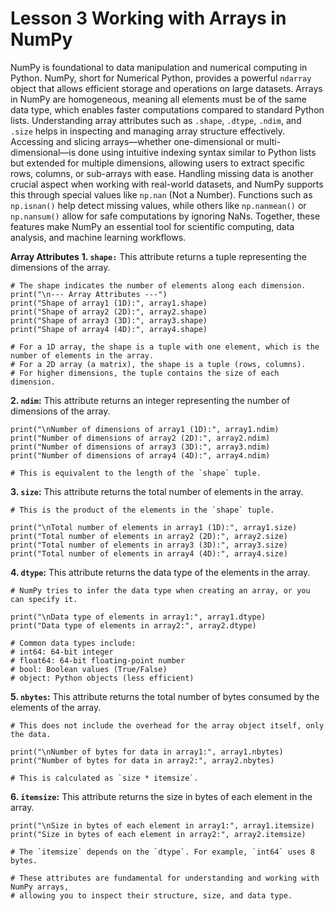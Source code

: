 # Lesson 3 Working with Arrays in NumPy

NumPy is foundational to data manipulation and numerical computing in Python. NumPy, short for Numerical Python, provides a powerful `ndarray` object that allows efficient storage and operations on large datasets. Arrays in NumPy are homogeneous, meaning all elements must be of the same data type, which enables faster computations compared to standard Python lists. Understanding array attributes such as `.shape`, `.dtype`, `.ndim`, and `.size` helps in inspecting and managing array structure effectively. Accessing and slicing arrays—whether one-dimensional or multi-dimensional—is done using intuitive indexing syntax similar to Python lists but extended for multiple dimensions, allowing users to extract specific rows, columns, or sub-arrays with ease. Handling missing data is another crucial aspect when working with real-world datasets, and NumPy supports this through special values like `np.nan` (Not a Number). Functions such as `np.isnan()` help detect missing values, while others like `np.nanmean()` or `np.nansum()` allow for safe computations by ignoring NaNs. Together, these features make NumPy an essential tool for scientific computing, data analysis, and machine learning workflows.


**Array Attributes**
**1. ```shape:```** This attribute returns a tuple representing the dimensions of the array.
```
# The shape indicates the number of elements along each dimension.
print("\n--- Array Attributes ---")
print("Shape of array1 (1D):", array1.shape)
print("Shape of array2 (2D):", array2.shape)
print("Shape of array3 (3D):", array3.shape)
print("Shape of array4 (4D):", array4.shape)

# For a 1D array, the shape is a tuple with one element, which is the number of elements in the array.
# For a 2D array (a matrix), the shape is a tuple (rows, columns).
# For higher dimensions, the tuple contains the size of each dimension.
```

**2. ```ndim```:** This attribute returns an integer representing the number of dimensions of the array.
```
print("\nNumber of dimensions of array1 (1D):", array1.ndim)
print("Number of dimensions of array2 (2D):", array2.ndim)
print("Number of dimensions of array3 (3D):", array3.ndim)
print("Number of dimensions of array4 (4D):", array4.ndim)

# This is equivalent to the length of the `shape` tuple.
```

**3. ```size```:** This attribute returns the total number of elements in the array.
```
# This is the product of the elements in the `shape` tuple.

print("\nTotal number of elements in array1 (1D):", array1.size)
print("Total number of elements in array2 (2D):", array2.size)
print("Total number of elements in array3 (3D):", array3.size)
print("Total number of elements in array4 (4D):", array4.size)
```

**4. ```dtype```:** This attribute returns the data type of the elements in the array.
```
# NumPy tries to infer the data type when creating an array, or you can specify it.

print("\nData type of elements in array1:", array1.dtype)
print("Data type of elements in array2:", array2.dtype)

# Common data types include:
# int64: 64-bit integer
# float64: 64-bit floating-point number
# bool: Boolean values (True/False)
# object: Python objects (less efficient)
```

**5. ```nbytes```:** This attribute returns the total number of bytes consumed by the elements of the array.
```
# This does not include the overhead for the array object itself, only the data.

print("\nNumber of bytes for data in array1:", array1.nbytes)
print("Number of bytes for data in array2:", array2.nbytes)

# This is calculated as `size * itemsize`.
```

**6. ```itemsize```:** This attribute returns the size in bytes of each element in the array.
```
print("\nSize in bytes of each element in array1:", array1.itemsize)
print("Size in bytes of each element in array2:", array2.itemsize)

# The `itemsize` depends on the `dtype`. For example, `int64` uses 8 bytes.

# These attributes are fundamental for understanding and working with NumPy arrays,
# allowing you to inspect their structure, size, and data type.
```


